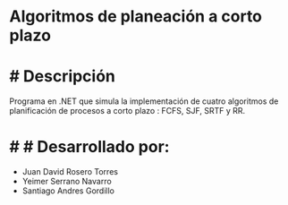 # Algoritmos de planeación a corto plazo
# # Descripción
Programa en .NET que simula la implementación de cuatro algoritmos de planificación de procesos a corto plazo : FCFS, SJF, SRTF y RR.
# # # Desarrollado por:
* Juan David Rosero Torres
* Yeimer Serrano Navarro
* Santiago Andres Gordillo
